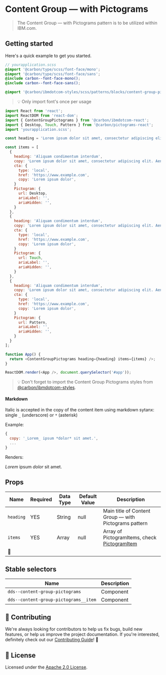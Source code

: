 # Content Group — with Pictograms

> The Content Group — with Pictograms pattern is to be utilized within IBM.com.

## Getting started

Here's a quick example to get you started.

```scss
// yourapplication.scss
@import '@carbon/type/scss/font-face/mono';
@import '@carbon/type/scss/font-face/sans';
@include carbon--font-face-mono();
@include carbon--font-face-sans();

@import '@carbon/ibmdotcom-styles/scss/patterns/blocks/content-group-pictograms/content-group-pictograms';
```

> 💡 Only import font's once per usage

```javascript
import React from 'react';
import ReactDOM from 'react-dom';
import { ContentGroupPictograms } from '@carbon/ibmdotcom-react';
import { Desktop, Touch, Pattern } from '@carbon/pictograms-react';
import 'yourapplication.scss';

const heading = 'Lorem ipsum dolor sit amet, consectetur adipiscing elit.';

const items = [
  {
    heading: 'Aliquam condimentum interdum',
    copy: 'Lorem ipsum dolor sit amet, consectetur adipiscing elit. Aenean et ultricies est. Mauris iaculis eget dolor nec hendrerit. Phasellus at elit sollicitudin, sodales nulla quis, consequat libero.',
    cta: {
      type: 'local',
      href: 'https://www.example.com',
      copy: 'Lorem ipsum dolor',
    }
    Pictogram: {
      url: Desktop,
      ariaLabel: '',
      ariaHidden: '',
    }
  },
  {
    heading: 'Aliquam condimentum interdum',
    copy: 'Lorem ipsum dolor sit amet, consectetur adipiscing elit. Aenean et ultricies est. Mauris iaculis eget dolor nec hendrerit. Phasellus at elit sollicitudin, sodales nulla quis, consequat libero.',
    cta: {
      type: 'local',
      href: 'https://www.example.com',
      copy: 'Lorem ipsum dolor',
    }
    Pictogram: {
      url: Touch,
      ariaLabel: '',
      ariaHidden: '',
    }
  },
  {
    heading: 'Aliquam condimentum interdum',
    copy: 'Lorem ipsum dolor sit amet, consectetur adipiscing elit. Aenean et ultricies est. Mauris iaculis eget dolor nec hendrerit. Phasellus at elit sollicitudin, sodales nulla quis, consequat libero.',
    cta: {
      type: 'local',
      href: 'https://www.example.com',
      copy: 'Lorem ipsum dolor',
    }
    Pictogram: {
      url: Pattern,
      ariaLabel: '',
      ariaHidden: '',
    }
  }
];

function App() {
  return <ContentGroupPictograms heading={heading} items={items} />;
}

ReactDOM.render(<App />, document.querySelector('#app'));
```

> 💡 Don't forget to import the Content Group Pictograms styles from
> [@carbon/ibmdotcom-styles](https://github.com/carbon-design-system/ibm-dotcom-library/blob/master/packages/styles).

#### Markdown

Italic is accepted in the copy of the content item using markdown sytanx: single
`_` (underscore) or `*` (asterisk)

Example:

```javascript
{
  copy: '_Lorem_ ipsum *dolor* sit amet.',
  ...
}
```

Renders:

_Lorem_ ipsum _dolor_ sit amet.

## Props

| Name      | Required | Data Type | Default Value | Description                                                                                                                                                                             |
| --------- | -------- | --------- | ------------- | --------------------------------------------------------------------------------------------------------------------------------------------------------------------------------------- |
| `heading` | YES      | String    | null          | Main title of Content Group — with Pictograms pattern                                                                                                                                   |
| `items`   | YES      | Array     | null          | Array of PictogramItems, check [PictogramItem](https://github.com/carbon-design-system/ibm-dotcom-library/blob/master/packages/react/src/patterns/sub-patterns/PictogramItem/README.md) |
| 👀        |

## Stable selectors

| Name                                  | Description |
| ------------------------------------- | ----------- |
| `dds--content-group-pictograms`       | Component   |
| `dds--content-group-pictograms__item` | Component   |

## 🙌 Contributing

We're always looking for contributors to help us fix bugs, build new features,
or help us improve the project documentation. If you're interested, definitely
check out our
[Contributing Guide](https://github.com/carbon-design-system/ibm-dotcom-library/blob/master/.github/CONTRIBUTING.md)!
👀

## 📝 License

Licensed under the
[Apache 2.0 License](https://github.com/carbon-design-system/ibm-dotcom-library/blob/master/LICENSE).

